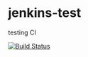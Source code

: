 # jenkins-test
testing CI

[![Build Status](https://jenkins.opnsgnl.net/job/hello_build-docker/badge/icon)](https://jenkins.opnsgnl.net/job/hello_build-docker/)
